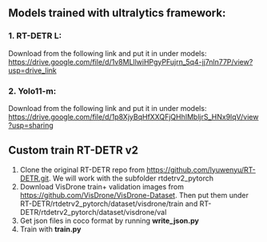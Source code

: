 
## Models trained with ultralytics framework:
### 1. RT-DETR L:
Download from the following link and put it in under models:
https://drive.google.com/file/d/1v8MLllwiHPgyPFujrn_5q4-jj7nln77P/view?usp=drive_link
### 2. Yolo11-m:
Download from the following link and put it in under models:
https://drive.google.com/file/d/1p8XjyBqHfXXQFjQHhIMbljrS_HNx9lqV/view?usp=sharing

## Custom train RT-DETR v2
1. Clone the original RT-DETR repo from https://github.com/lyuwenyu/RT-DETR.git. We will work with the subfolder rtdetrv2_pytorch
2. Download VisDrone train+ validation images from https://github.com/VisDrone/VisDrone-Dataset.
Then put them under RT-DETR/rtdetrv2_pytorch/dataset/visdrone/train and RT-DETR/rtdetrv2_pytorch/dataset/visdrone/val
3. Get json files in coco format by running **write_json.py**
4. Train with **train.py**
